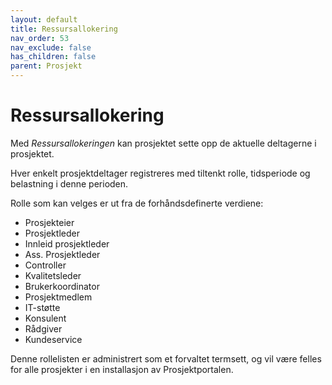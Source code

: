 ```yaml
---
layout: default
title: Ressursallokering
nav_order: 53
nav_exclude: false
has_children: false
parent: Prosjekt
---
```


# Ressursallokering

Med *Ressursallokeringen* kan prosjektet sette opp de aktuelle
deltagerne i prosjektet.

Hver enkelt prosjektdeltager registreres med tiltenkt rolle, tidsperiode og belastning i denne perioden.

Rolle som kan velges er ut fra de forhåndsdefinerte verdiene:

  - Prosjekteier
  - Prosjektleder
  - Innleid prosjektleder
  - Ass. Prosjektleder
  - Controller
  - Kvalitetsleder
  - Brukerkoordinator
  - Prosjektmedlem
  - IT-støtte
  - Konsulent
  - Rådgiver
  - Kundeservice

Denne rollelisten er administrert som et forvaltet termsett, og vil være felles for alle prosjekter i en installasjon av Prosjektportalen.